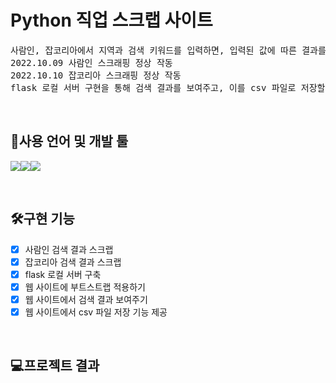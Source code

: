 # Python 직업 스크랩 사이트<br/>
<pre>
사람인, 잡코리아에서 지역과 검색 키워드를 입력하면, 입력된 값에 따른 결과를 스크랩
2022.10.09 사람인 스크래핑 정상 작동
2022.10.10 잡코리아 스크래핑 정상 작동
flask 로컬 서버 구현을 통해 검색 결과를 보여주고, 이를 csv 파일로 저장할 수 있게 함
</pre>
<br>

## 🔧사용 언어 및 개발 툴
<img src="https://img.shields.io/badge/Python3-3776AB?style=for-the-badge&logo=Python&logoColor=white"><img src="https://img.shields.io/badge/VSC-007ACC?style=for-the-badge&logo=Visual Studio Code&logoColor=white"><img src="https://img.shields.io/badge/Bootstrap-512BD4?style=for-the-badge&logo=bootstrap&logoColor=white"> 




<br>

## 🛠구현 기능
- [x] 사람인 검색 결과 스크랩
- [x] 잡코리아 검색 결과 스크랩
- [x] flask 로컬 서버 구축
- [x] 웹 사이트에 부트스트랩 적용하기
- [x] 웹 사이트에서 검색 결과 보여주기
- [x] 웹 사이트에서 csv 파일 저장 기능 제공

<br>

## 💻프로젝트 결과 

